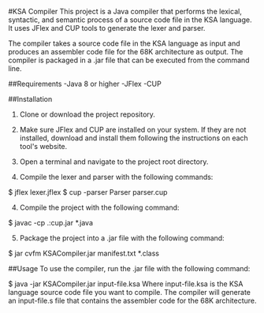 #KSA Compiler
This project is a Java compiler that performs the lexical, syntactic, and semantic process of a source code file in the KSA language. It uses JFlex and CUP tools to generate the lexer and parser.

The compiler takes a source code file in the KSA language as input and produces an assembler code file for the 68K architecture as output. The compiler is packaged in a .jar file that can be executed from the command line.

##Requirements
-Java 8 or higher
-JFlex
-CUP

##Installation
1. Clone or download the project repository.

2. Make sure JFlex and CUP are installed on your system. If they are not installed, download and install them following the instructions on each tool's website.

3. Open a terminal and navigate to the project root directory.

3. Compile the lexer and parser with the following commands:


$ jflex lexer.jflex
$ cup -parser Parser parser.cup

4. Compile the project with the following command:


$ javac -cp .:cup.jar *.java

5. Package the project into a .jar file with the following command:


$ jar cvfm KSACompiler.jar manifest.txt *.class

##Usage
To use the compiler, run the .jar file with the following command:

$ java -jar KSACompiler.jar input-file.ksa
Where input-file.ksa is the KSA language source code file you want to compile. The compiler will generate an input-file.s file that contains the assembler code for the 68K architecture.


